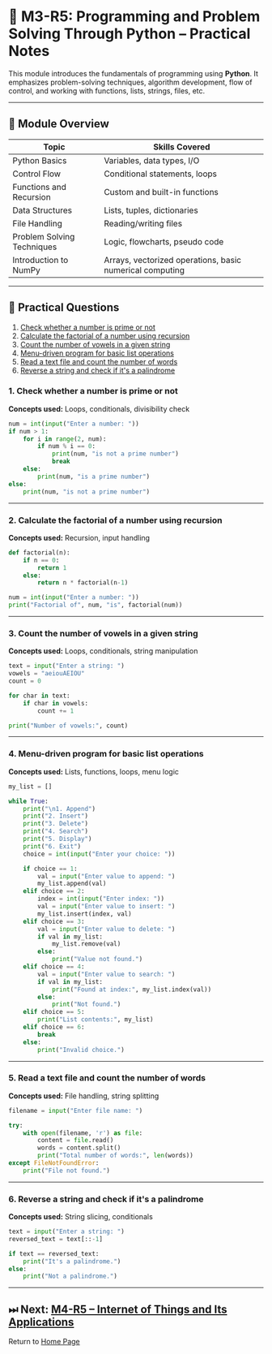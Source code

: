 # 🐍 M3-R5: Programming and Problem Solving Through Python – Practical Notes

This module introduces the fundamentals of programming using **Python**. It emphasizes problem-solving techniques, algorithm development, flow of control, and working with functions, lists, strings, files, etc.

---

## 📖 Module Overview

| Topic                           | Skills Covered |
|----------------------------------|----------------|
| Python Basics                   | Variables, data types, I/O |
| Control Flow                    | Conditional statements, loops |
| Functions and Recursion         | Custom and built-in functions |
| Data Structures                 | Lists, tuples, dictionaries |
| File Handling                   | Reading/writing files |
| Problem Solving Techniques      | Logic, flowcharts, pseudo code |
| Introduction to NumPy           | Arrays, vectorized operations, basic numerical computing |

---

## 🧪 Practical Questions

1. [Check whether a number is prime or not](#1-check-whether-a-number-is-prime-or-not)
2. [Calculate the factorial of a number using recursion](#2-calculate-the-factorial-of-a-number-using-recursion)
3. [Count the number of vowels in a given string](#3-count-the-number-of-vowels-in-a-given-string)
4. [Menu-driven program for basic list operations](#4-menu-driven-program-for-basic-list-operations)
5. [Read a text file and count the number of words](#5-read-a-text-file-and-count-the-number-of-words)
6. [Reverse a string and check if it's a palindrome](#6-reverse-a-string-and-check-if-its-a-palindrome)

### 1. Check whether a number is prime or not

**Concepts used:** Loops, conditionals, divisibility check

```python
num = int(input("Enter a number: "))
if num > 1:
    for i in range(2, num):
        if num % i == 0:
            print(num, "is not a prime number")
            break
    else:
        print(num, "is a prime number")
else:
    print(num, "is not a prime number")
```

---

### 2. Calculate the factorial of a number using recursion

**Concepts used:** Recursion, input handling

```python
def factorial(n):
    if n == 0:
        return 1
    else:
        return n * factorial(n-1)

num = int(input("Enter a number: "))
print("Factorial of", num, "is", factorial(num))
```

---

### 3. Count the number of vowels in a given string

**Concepts used:** Loops, conditionals, string manipulation

```python
text = input("Enter a string: ")
vowels = "aeiouAEIOU"
count = 0

for char in text:
    if char in vowels:
        count += 1

print("Number of vowels:", count)
```

---

### 4. Menu-driven program for basic list operations

**Concepts used:** Lists, functions, loops, menu logic

```python
my_list = []

while True:
    print("\n1. Append")
    print("2. Insert")
    print("3. Delete")
    print("4. Search")
    print("5. Display")
    print("6. Exit")
    choice = int(input("Enter your choice: "))

    if choice == 1:
        val = input("Enter value to append: ")
        my_list.append(val)
    elif choice == 2:
        index = int(input("Enter index: "))
        val = input("Enter value to insert: ")
        my_list.insert(index, val)
    elif choice == 3:
        val = input("Enter value to delete: ")
        if val in my_list:
            my_list.remove(val)
        else:
            print("Value not found.")
    elif choice == 4:
        val = input("Enter value to search: ")
        if val in my_list:
            print("Found at index:", my_list.index(val))
        else:
            print("Not found.")
    elif choice == 5:
        print("List contents:", my_list)
    elif choice == 6:
        break
    else:
        print("Invalid choice.")
```

---

### 5. Read a text file and count the number of words

**Concepts used:** File handling, string splitting

```python
filename = input("Enter file name: ")

try:
    with open(filename, 'r') as file:
        content = file.read()
        words = content.split()
        print("Total number of words:", len(words))
except FileNotFoundError:
    print("File not found.")
```

---

### 6. Reverse a string and check if it's a palindrome

**Concepts used:** String slicing, conditionals

```python
text = input("Enter a string: ")
reversed_text = text[::-1]

if text == reversed_text:
    print("It's a palindrome.")
else:
    print("Not a palindrome.")
```

---

## ⏭ Next: [M4-R5 – Internet of Things and Its Applications](./m4.md)

Return to [Home Page](./)

